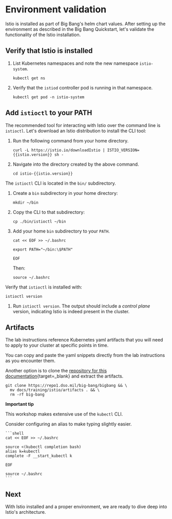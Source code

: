 # Environment validation

Istio is installed as part of Big Bang's helm chart values. After setting up the environment as described in the Big Bang Quickstart, let's validate the functionality of the Istio installation.

## Verify that Istio is installed

1. List Kubernetes namespaces and note the new namespace `istio-system`.

    ```{.shell .language-shell}
    kubectl get ns
    ```

1. Verify that the `istiod` controller pod is running in that namespace.

    ```{.shell .language-shell}
    kubectl get pod -n istio-system
    ```

## Add `istioctl` to your PATH

The recommended tool for interacting with Istio over the command line is `istioctl`. Let's download an Istio distribution to install the CLI tool:

1. Run the following command from your home directory.

    ```{.shell .language-shell}
    curl -L https://istio.io/downloadIstio | ISTIO_VERSION={{istio.version}} sh -
    ```

1. Navigate into the directory created by the above command.

    ```{.shell .language-shell}
    cd istio-{{istio.version}}
    ```

The `istioctl` CLI is located in the `bin/` subdirectory.

1. Create a `bin` subdirectory in your home directory:

    ```{.shell .language-shell}
    mkdir ~/bin
    ```

1. Copy the CLI to that subdirectory:

    ```{.shell .language-shell}
    cp ./bin/istioctl ~/bin
    ```

1. Add your home `bin` subdirectory to your `PATH`.

    ```shell
    cat << EOF >> ~/.bashrc

    export PATH="~/bin:\$PATH"

    EOF
    ```

    Then:

    ```shell
    source ~/.bashrc
    ```

Verify that `istioctl` is installed with:

```{.shell .language-shell}
istioctl version
```

1. Run `istioctl version`.  The output should include a _control plane_ version, indicating Istio is indeed present in the cluster.

## Artifacts

The lab instructions reference Kubernetes yaml artifacts that you will need to apply to your cluster at specific points in time.

You can copy and paste the yaml snippets directly from the lab instructions as you encounter them.

Another option is to clone the [repository for this documentation](https://repo1.dso.mil/big-bang/bigbang){target=_blank} and extract the artifacts.

```shell
git clone https://repo1.dso.mil/big-bang/bigbang && \
  mv docs/training/istio/artifacts . && \
  rm -rf big-bang
```

**Important tip**

This workshop makes extensive use of the `kubectl` CLI.

Consider configuring an alias to make typing slightly easier.

    ```shell
    cat << EOF >> ~/.bashrc

    source <(kubectl completion bash)
    alias k=kubectl
    complete -F __start_kubectl k

    EOF

    source ~/.bashrc
    ```


## Next

With Istio installed and a proper environment, we are ready to dive deep into Istio's architecture.
